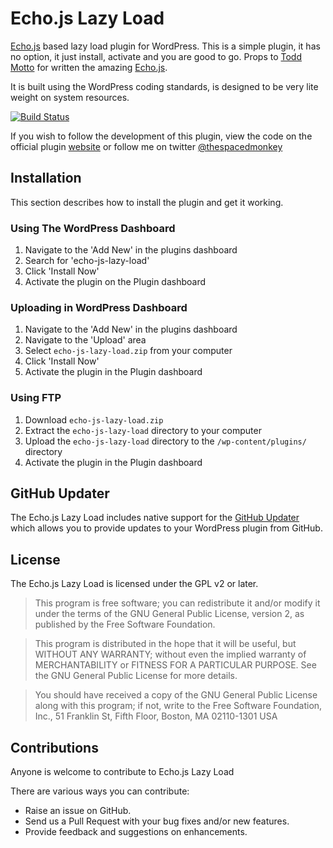 Echo.js Lazy Load
===================

[Echo.js](http://toddmotto.com/echo-js-simple-javascript-image-lazy-loading/) based lazy load plugin for WordPress. This is a simple plugin, it has no option, it just install, activate and you  are good to go. Props to [Todd Motto](https://twitter.com/toddmotto) for written the amazing [Echo.js](https://github.com/toddmotto/echo).

It is built using the WordPress coding standards, is designed to be very lite weight on system resources.

[![Build Status](https://travis-ci.org/spacedmonkey/echo-js-lazy-load.svg?branch=master)](https://travis-ci.org/spacedmonkey/echo-js-lazy-load)

If you wish to follow the development of this plugin, view the code on the official plugin [website](http://www.jonathandavidharris.co.uk/ "website") or follow me on twitter [@thespacedmonkey](https://twitter.com/thespacedmonkey)


## Installation

This section describes how to install the plugin and get it working.


### Using The WordPress Dashboard 

1. Navigate to the 'Add New' in the plugins dashboard
2. Search for 'echo-js-lazy-load'
3. Click 'Install Now'
4. Activate the plugin on the Plugin dashboard

### Uploading in WordPress Dashboard

1. Navigate to the 'Add New' in the plugins dashboard
2. Navigate to the 'Upload' area
3. Select `echo-js-lazy-load.zip` from your computer
4. Click 'Install Now'
5. Activate the plugin in the Plugin dashboard

### Using FTP 
1. Download `echo-js-lazy-load.zip`
2. Extract the `echo-js-lazy-load` directory to your computer
3. Upload the `echo-js-lazy-load` directory to the `/wp-content/plugins/` directory
4. Activate the plugin in the Plugin dashboard


## GitHub Updater

The Echo.js Lazy Load includes native support for the [GitHub Updater](https://github.com/afragen/github-updater) which allows you to provide updates to your WordPress plugin from GitHub.

## License

The Echo.js Lazy Load is licensed under the GPL v2 or later.

> This program is free software; you can redistribute it and/or modify
it under the terms of the GNU General Public License, version 2, as
published by the Free Software Foundation.

> This program is distributed in the hope that it will be useful,
but WITHOUT ANY WARRANTY; without even the implied warranty of
MERCHANTABILITY or FITNESS FOR A PARTICULAR PURPOSE.  See the
GNU General Public License for more details.

> You should have received a copy of the GNU General Public License
along with this program; if not, write to the Free Software
Foundation, Inc., 51 Franklin St, Fifth Floor, Boston, MA  02110-1301  USA


## Contributions

Anyone is welcome to contribute to Echo.js Lazy Load

There are various ways you can contribute:

* Raise an issue on GitHub.
* Send us a Pull Request with your bug fixes and/or new features.
* Provide feedback and suggestions on enhancements.